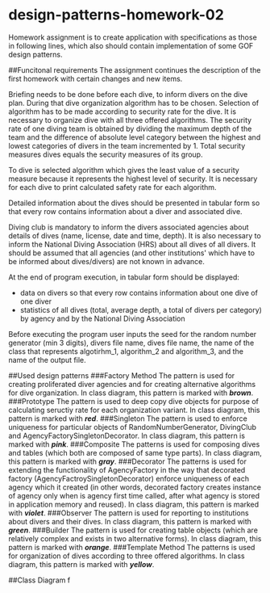 # design-patterns-homework-02
Homework assignment is to create application with specifications as those in following lines, which also should contain implementation of some GOF design patterns. 

##Funcitonal requirements
The assignment continues the description of the first homework with certain changes and new items. 

Briefing needs to be done before each dive, to inform divers on the dive plan. During that dive organization algorithm has to be chosen. Selection of algorithm has to be made according to security rate for the dive.&nbsp;It is necessary to organize dive with all three offered algorithms.&nbsp;The security rate of one diving team is obtained by dividing the maximum depth of the team and the difference of absolute level category between the highest and lowest categories of divers in the team incremented by 1.&nbsp;Total security measures dives equals the security measures of its group. 

To dive is selected algorithm which gives the least value of a security measure because it represents the highest level of security.&nbsp;It is necessary for each dive to print calculated safety rate for each algorithm. 

Detailed information about the dives should be presented in tabular form so that every row contains information about a diver and associated dive. 

Diving club is mandatory to inform the divers associated agencies about details of dives (name, license, date and time, depth). It is also necessary to inform the National Diving Association (HRS) about all dives of all divers. It should be assumed that all agencies (and other institutions' which have to be informed about dives/divers) are not known in advance.

At the end of program execution, in tabular form should be displayed: 
- data on divers so that every row contains information about one dive of one diver
- statistics of all dives (total, average depth, a total of divers per category) by agency and by the National Diving Association 

Before executing the program user inputs the seed for the random number generator (min 3 digits), divers file name, dives file name, the name of the class that represents algotirhm_1, algorithm_2 and algorithm_3, and the name of the output file. 

##Used design patterns
###Factory Method
The pattern is used for creating proliferated diver agencies and for creating alternative algorithms for dive organization. In class diagram, this pattern is marked with ***brown***. 
###Prototype 
The pattern is used to deep copy dive objects for purpose of calculating seructiy rate for each organization variant. In class diagram, this pattern is marked with ***red***. 
###Singleton
The pattern is used to enforce uniqueness for particular objects of RandomNumberGenerator, DivingClub and AgencyFactorySingletonDecorator. In class diagram, this pattern is marked with ***pink***. 
###Composite
The patterns is used for composing dives and tables (which both are composed of same type parts). In class diagram, this pattern is marked with ***gray***. 
###Decorator
The patterns is used for extending the functionality of AgencyFactory in the way that decorated factory (AgencyFactroySingletonDecorator) enforce uniqueness of each agency which it created (in other words, decorated factory creates instance of agency only when is agency first time called, after what agency is stored in application memory and reused). In class diagram, this pattern is marked with ***violet***. 
###Observer
The pattern is used for reporting to institutions about divers and their dives. In class diagram, this pattern is marked with ***green***. 
###Builder
The pattern is used for creating table objects (which are relatively complex and exists in two alternative forms). In class diagram, this pattern is marked with ***orange***. 
###Template Method
The patterns is used for organization of dives according to three offered algorithms. In class diagram, this pattern is marked with ***yellow***.  

##Class Diagram
f
